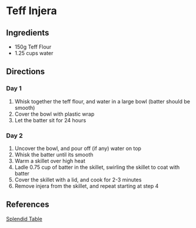 # Teff Injera

## Ingredients

* 150g Teff Flour
* 1.25 cups water

## Directions

### Day 1

1. Whisk together the teff flour, and water in a large bowl (batter should be smooth)
2. Cover the bowl with plastic wrap
3. Let the batter sit for 24 hours

### Day 2

1. Uncover the bowl, and pour off (if any) water on top
2. Whisk the batter until its smooth
3. Warm a skillet over high heat
4. Ladle 0.75 cup of batter in the skillet, swirling the skillet to coat with batter
5. Cover the skillet with a lid, and cook for 2-3 minutes
6. Remove injera from the skillet, and repeat starting at step 4

## References

[Splendid Table](https://www.splendidtable.org/story/2019/01/15/100-percent-teff-injera)
